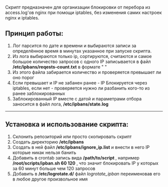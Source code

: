 Скрипт предназначен для организации блокировки от перебора из access.log'ов nginx при помощи iptables, без изменения самих настроек nginx и iptables.  
## Принцип работы:  
1. Лог парсится по дате и времени и выбираются записи за определённое время в минутах указанное при запуске скрипта.  
2. Из лога выбираются только ip, сортируются, считаются и самое большое количество запросов с одного IP записывается в файл __/etc/ipbans/reqests-count.txt__ в формате "<count> <ip>"  
3. Из этого файла забирается количество и проверяется превышает ли оно порог  
4. Если превышает и IP не забанен ранее - IP Блокируется через iptables, если нет - проверяется нужно ли разбанить кого-то из ранее заблокированных  
5. Заблокированный IP вместе с датой и параметрами отбора заносится в файл лога, __/etc/ipbans/state.log__
***
## Установка и использование скрипта:  
1. Склонить репозиторий или просто скопировать скрипт  
2. Создать директорию __/etc/ipbans__  
3. Создать в ней файл __/etc/ipbans/ignore_ip.list__ и внести в него IP которые никак нельзя банить   
4. Добавить в crontab запись вида __/path/to/script <time> <limit>__, например __/root/scripts/ipban.sh 60 120__ , что значит блокировать IP у которых за 60 минут больше чем 120 запросов  
5. Добавить в __/etc/logrotate.d/__ файл _logrotate_ipban_ переименовав его в любое другое произвольное имя